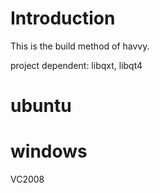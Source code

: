 # Introduction #

This is the build method of havvy.

project dependent: libqxt, libqt4

# ubuntu #

# windows #

VC2008